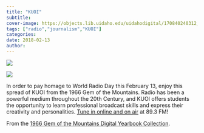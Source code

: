 ```yaml
---
title: "KUOI"
subtitle: 
cover-image: https://objects.lib.uidaho.edu/uidahodigital/170840240312_1.jpg
tags: ["radio","journalism","KUOI"]
categories: 
date: 2018-02-13
author: 
---
```


<p> <img class="img-fluid" class="img-fluid" class="img-fluid"  src="https://objects.lib.uidaho.edu/uidahodigital/170840240312_0.jpg" /> </p>
<p> <img class="img-fluid" class="img-fluid" class="img-fluid"  src="https://objects.lib.uidaho.edu/uidahodigital/170840240312_1.jpg" /> </p>
<div class="mt-3">
 <p>In order to pay homage to World Radio Day this February 13, enjoy this spread of KUOI from the 1966 Gem of the Mountains. Radio has been a powerful medium throughout the 20th Century, and KUOI offers students the opportunity to learn professional broadcast skills and express their creativity and personalities. <a href="https://www.kuoi.org/">Tune in online and on air</a> at 89.3 FM!</p>
 <p>From the <a href="https://www.lib.uidaho.edu/digital/gem/1966/index.html">1966 Gem of the Mountains Digital Yearbook Collection</a>.</p> 
</div>
